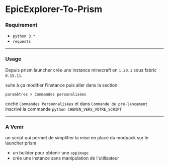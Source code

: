 # EpicExplorer-To-Prism

### Requirement
- `python 3.*`
- `requests`



---

### Usage
Depuis prism launcher crée une instance minecraft en `1.20.1` sous fabric `0.15.11`.

suite à ça modifier l'instance puis aller dans la section:

 `paramètres > Commandes personalisées`

coché `Commandes Personnalisées` et dans `Commande de pré-lancement` inscrivé la commande `python CHEMIN_VERS_VOTRE_SCRIPT` 

---

### A Venir

un script qui permet de simplifier la mise en place du modpack sur le launcher prism

- un builder pour obtenir une `appimage`
- crée une instance sans manipulation de l'utilisateur
